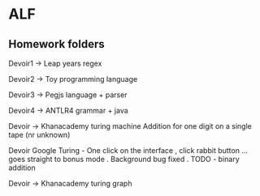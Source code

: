 ALF
===

Homework folders
----------------

Devoir1 -> Leap years regex 

Devoir2 -> Toy programming language

Devoir3 -> Pegjs language + parser

Devoir4 -> ANTLR4 grammar + java

Devoir  -> Khanacademy turing machine Addition for one digit on a single tape
(nr unknown)

Devoir Google Turing - One click on the interface , click rabbit button ... goes straight to bonus mode . Background bug fixed . TODO - binary addition

Devoir -> Khanacademy turing graph
